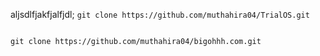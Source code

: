 aljsdlfjakfjalfjdl;
`git clone https://github.com/muthahira04/TrialOS.git`
```git clone https://github.com/muthahira04/TrialOS.git
```
```markdown
git clone https://github.com/muthahira04/bigohhh.com.git
```
